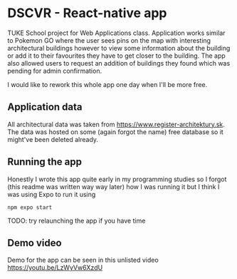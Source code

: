 # DSCVR - React-native app
TUKE School project for Web Applications class.
Application works similar to Pokemon GO where the user sees pins on the map with interesting architectural buildings however to view some
information about the building or add it to their favourites they have to get closer to the building. The app also allowed users to request 
an addition of buildings they found which was pending for admin confirmation.

I would like to rework this whole app one day when I'll be more free.

## Application data

All architectural data was taken from https://www.register-architektury.sk. The data was hosted on some (again forgot the name) free database
so it might've been deleted already.

## Running the app

Honestly I wrote this app quite early in my programming studies so I forgot (this readme was written way way later) how I was running it but I think I was using Expo to run it using

`npm expo start`

TODO: try relaunching the app if you have time

## Demo video

Demo for the app can be seen in this unlisted video https://youtu.be/LzWyVw6XzdU
